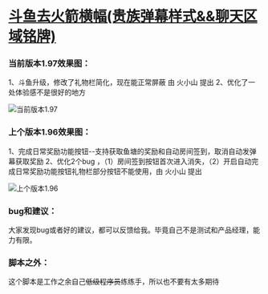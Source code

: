 # [斗鱼去火箭横幅(贵族弹幕样式&&聊天区域铭牌)](https://greasyfork.org/zh-CN/scripts/381934-%E6%96%97%E9%B1%BC%E5%8E%BB%E7%81%AB%E7%AE%AD%E6%A8%AA%E5%B9%85)

### 当前版本1.97效果图：

1、斗鱼升级，修改了礼物栏简化，现在能正常屏蔽 由 火小山 提出
2、优化了一处体验感不是很好的地方


![当前版本1.97](https://wah0713.github.io/myTampermonkey/image/douyu1.97.png)

### 上个版本1.96效果图：

1、完成日常奖励功能按钮--支持获取鱼塘的奖励和自动房间签到，取消自动发弹幕获取奖励
2、优化2个bug ，（1）房间签到按钮首次进入消失，（2）开启自动完成日常奖励功能按钮礼物栏部分按钮不能使用，由 火小山 提出

![上个版本1.96](https://wah0713.github.io/myTampermonkey/image/douyu1.96.png)

### bug和建议：

大家发现bug或者好的建议，都可以反馈给我。毕竟自己不是测试和产品经理，能力有限。

### 脚本之外：

这个脚本是工作之余自己<del>低级程序员</del>练练手，所以也不要有太多期待
